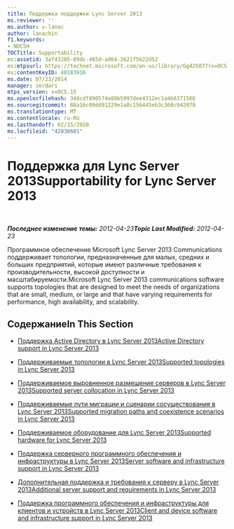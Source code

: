 ```yaml
---
title: Поддержка поддержки Lync Server 2013
ms.reviewer: ''
ms.author: v-lanac
author: lanachin
f1.keywords:
- NOCSH
TOCTitle: Supportability
ms:assetid: 3af43205-09dc-465d-ad64-3621f5622d52
ms:mtpsurl: https://technet.microsoft.com/en-us/library/Gg425877(v=OCS.15)
ms:contentKeyID: 48183916
ms.date: 07/23/2014
manager: serdars
mtps_version: v=OCS.15
ms.openlocfilehash: 348cdf890574e80b5997dee4312ec1a4b6371566
ms.sourcegitcommit: 88a16c09dd91229e1a8c156445eb3c360c942978
ms.translationtype: MT
ms.contentlocale: ru-RU
ms.lasthandoff: 02/15/2020
ms.locfileid: "42038601"
---
```

<div data-xmlns="http://www.w3.org/1999/xhtml">

<div class="topic" data-xmlns="http://www.w3.org/1999/xhtml" data-msxsl="urn:schemas-microsoft-com:xslt" data-cs="http://msdn.microsoft.com/">

<div data-asp="http://msdn2.microsoft.com/asp">

# <a name="supportability-for-lync-server-2013"></a><span data-ttu-id="c5a0b-102">Поддержка для Lync Server 2013</span><span class="sxs-lookup"><span data-stu-id="c5a0b-102">Supportability for Lync Server 2013</span></span>

</div>

<div id="mainSection">

<div id="mainBody">

<span> </span>

<span data-ttu-id="c5a0b-103">_**Последнее изменение темы:** 2012-04-23_</span><span class="sxs-lookup"><span data-stu-id="c5a0b-103">_**Topic Last Modified:** 2012-04-23_</span></span>

<span data-ttu-id="c5a0b-104">Программное обеспечение Microsoft Lync Server 2013 Communications поддерживает топологии, предназначенные для малых, средних и больших предприятий, которые имеют различные требования к производительности, высокой доступности и масштабируемости.</span><span class="sxs-lookup"><span data-stu-id="c5a0b-104">Microsoft Lync Server 2013 communications software supports topologies that are designed to meet the needs of organizations that are small, medium, or large and that have varying requirements for performance, high availability, and scalability.</span></span>

<div>

## <a name="in-this-section"></a><span data-ttu-id="c5a0b-105">Содержание</span><span class="sxs-lookup"><span data-stu-id="c5a0b-105">In This Section</span></span>

  - [<span data-ttu-id="c5a0b-106">Поддержка Active Directory в Lync Server 2013</span><span class="sxs-lookup"><span data-stu-id="c5a0b-106">Active Directory support in Lync Server 2013</span></span>](lync-server-2013-active-directory-support.md)

  - [<span data-ttu-id="c5a0b-107">Поддерживаемые топологии в Lync Server 2013</span><span class="sxs-lookup"><span data-stu-id="c5a0b-107">Supported topologies in Lync Server 2013</span></span>](lync-server-2013-supported-topologies.md)

  - [<span data-ttu-id="c5a0b-108">Поддерживаемое выровненное размещение серверов в Lync Server 2013</span><span class="sxs-lookup"><span data-stu-id="c5a0b-108">Supported server collocation in Lync Server 2013</span></span>](lync-server-2013-supported-server-collocation.md)

  - [<span data-ttu-id="c5a0b-109">Поддерживаемые пути миграции и сценарии сосуществования в Lync Server 2013</span><span class="sxs-lookup"><span data-stu-id="c5a0b-109">Supported migration paths and coexistence scenarios in Lync Server 2013</span></span>](lync-server-2013-supported-migration-paths-and-coexistence-scenarios.md)

  - [<span data-ttu-id="c5a0b-110">Поддерживаемое оборудование для Lync Server 2013</span><span class="sxs-lookup"><span data-stu-id="c5a0b-110">Supported hardware for Lync Server 2013</span></span>](lync-server-2013-supported-hardware.md)

  - [<span data-ttu-id="c5a0b-111">Поддержка серверного программного обеспечения и инфраструктуры в Lync Server 2013</span><span class="sxs-lookup"><span data-stu-id="c5a0b-111">Server software and infrastructure support in Lync Server 2013</span></span>](lync-server-2013-server-software-and-infrastructure-support.md)

  - [<span data-ttu-id="c5a0b-112">Дополнительная поддержка и требования к серверу в Lync Server 2013</span><span class="sxs-lookup"><span data-stu-id="c5a0b-112">Additional server support and requirements in Lync Server 2013</span></span>](lync-server-2013-additional-server-support-and-requirements.md)

  - [<span data-ttu-id="c5a0b-113">Поддержка программного обеспечения и инфраструктуры для клиентов и устройств в Lync Server 2013</span><span class="sxs-lookup"><span data-stu-id="c5a0b-113">Client and device software and infrastructure support in Lync Server 2013</span></span>](lync-server-2013-client-and-device-software-and-infrastructure-support.md)

</div>

</div>

<span> </span>

</div>

</div>

</div>


